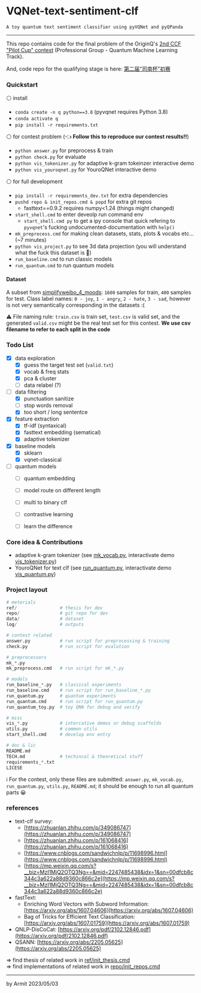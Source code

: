 # VQNet-text-sentiment-clf

    A toy quantum text sentiment classifier using pyVQNet and pyQPanda

----

This repo contains code for the final problem of the OriginQ's [2nd CCF "Pilot Cup" contest](https://contest.originqc.com.cn/contest/4/contest:introduction) (Professional Group - Quantum Machine Learning Track).

And, code repo for the qualifying stage is here: [第二届“司南杯”初赛](https://github.com/Kahsolt/CCF-2nd-Pilot-Cup-first-stage)


### Quickstart

⚪ install

- `conda create -n q python==3.8` (pyvqnet requires Python 3.8)
- `conda activate q`
- `pip install -r requirements.txt`

⚪ for contest problem (👈 **Follow this to reproduce our contest results!!**)

- `python answer.py` for preprocess & train
- `python check.py` for evaluate
- `python vis_tokenizer.py` for adaptive k-gram tokeinzer interactive demo
- `python vis_youroqnet.py` for YouroQNet interactive demo

⚪ for full development

- `pip install -r requirements_dev.txt` for extra dependencies
- `pushd repo & init_repos.cmd & popd` for extra git repos
  - fasttext==0.9.2 requires numpy<1.24 (things might changed)
- `start_shell.cmd` to enter deveolp run command env
  - `start_shell.cmd py` to get a ipy console that quick refering to `pyvqnet`'s fucking undocumented-documentation with `help()`
- `mk_preprocess.cmd` for making clean datasets, stats, plots & vocabs etc... (~7 minutes)
- `python vis_project.py` to see 3d data projection (you will understand what the fuck this dataset is 👿)
- `run_baseline.cmd` to run classic models
- `run_quantum.cmd` to run quantum models


#### Dataset

A subset from [simplifyweibo_4_moods](https://github.com/SophonPlus/ChineseNlpCorpus/blob/master/datasets/simplifyweibo_4_moods/intro.ipynb): `1600` samples for train, `400` samples for test. Class label names: `0 - joy`, `1 - angry`, `2 - hate`, `3 - sad`, however is not very semantically corresponding in the datasets :(

⚠ File naming rule: `train.csv` is train set, `test.csv` is valid set, and the generated `valid.csv` might be the real test set for this contest. **We use csv filename to refer to each split in the code**


### Todo List

- [x] data exploration
  - [x] guess the target test set (`valid.txt`)
  - [x] vocab & freq stats
  - [x] pca & cluster
  - [ ] data relabel (?)
- [ ] data filtering
  - [x] punctuation sanitize
  - [ ] stop words removal
  - [x] too short / long sententce
- [x] feature extraction
  - [x] tf-idf (syntaxical)
  - [x] fasttext embedding (sematical)
  - [x] adaptive tokenizer
- [x] baseline models
  - [x] sklearn
  - [x] vqnet-classical
- [ ] quantum models
  - [ ] quantum embedding
  - [ ] model route on different length
  - [ ] multi to binary clf
  - [ ] contrastive learning
  - [ ] learn the difference


### Core idea & Contributions

- adaptive k-gram tokenizer (see [mk_vocab.py](mk_vocab.py), interactivate demo [vis_tokenizer.py](vis_tokenizer.py))
- YouroQNet for text clf (see [run_quantum.py](run_quantum.py), interactivate demo [vis_quantum.py](vis_quantum.py))


### Project layout

```python
# meterials
ref/                # thesis for dev
repo/               # git repo for dev
data/               # dataset
log/                # outputs

# contest related
answer.py           # run script for preprocessing & training
check.py            # run script for evalution

# preprocessors
mk_*.py
mk_preprocess.cmd   # run script for mk_*.py

# models
run_baseline_*.py   # classical experiments
run_baseline.cmd    # run script for run_baseline_*.py
run_quantum.py      # quantum experiments
run_quantum.cmd     # run script for run_quantum.py
run_quantum_toy.py  # toy QNN for debug and verify

# misc
vis_*.py            # intercative demos or debug scaffolds
utils.py            # common utils
start_shell.cmd     # develop env entry

# doc & lic
README.md
TECH.md             # techincal & theoretical stuff
requirements_*.txt
LICESE
```

ℹ For the contest, only these files are submitted: `answer.py`, `mk_vocab.py`, `run_quantum.py`, `utils.py`, `README.md`; it should be enough to run all quantum parts 😀


### references

- text-clf survey:
  - [https://zhuanlan.zhihu.com/p/349086747](https://zhuanlan.zhihu.com/p/349086747)
  - [https://zhuanlan.zhihu.com/p/161068416](https://zhuanlan.zhihu.com/p/161068416)
  - [https://www.cnblogs.com/sandwichnlp/p/11698996.html](https://www.cnblogs.com/sandwichnlp/p/11698996.html)
  - [https://mp.weixin.qq.com/s?__biz=MzI1MjQ2OTQ3Ng==&mid=2247485438&idx=1&sn=00dfcb8c344c3a622a88d9360c866c2e](https://mp.weixin.qq.com/s?__biz=MzI1MjQ2OTQ3Ng==&mid=2247485438&idx=1&sn=00dfcb8c344c3a622a88d9360c866c2e)
- fastText: 
  - Enriching Word Vectors with Subword Information: [https://arxiv.org/abs/1607.04606](https://arxiv.org/abs/1607.04606)
  - Bag of Tricks for Efficient Text Classification: [https://arxiv.org/abs/1607.01759](https://arxiv.org/abs/1607.01759)
- QNLP-DisCoCat: [https://arxiv.org/pdf/2102.12846.pdf](https://arxiv.org/pdf/2102.12846.pdf)
- QSANN: [https://arxiv.org/abs/2205.05625](https://arxiv.org/abs/2205.05625)

=> find thesis of related work in [ref/init_thesis.cmd](ref/init_thesis.cmd)  
=> find implementations of related work in [repo/init_repos.cmd](repo/init_repos.cmd)  

----

by Armit
2023/05/03 
